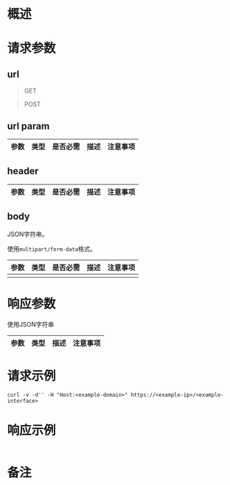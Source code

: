 <!-- -*-coding:utf-8-*- -->


# 概述 #

# 请求参数 #

## url ##
> GET

> POST

## url param ##
| 参数              | 类型   | 是否必需 | 描述             | 注意事项 |
|-------------------|--------|----------|------------------|----------|

## header ##
| 参数              | 类型   | 是否必需 | 描述             | 注意事项 |
|-------------------|--------|----------|------------------|----------|


## body ##
JSON字符串。

使用`multipart/form-data`格式。

| 参数 | 类型 | 是否必需 | 描述 | 注意事项 |
|------|------|----------|------|----------|
|      |      |          |      |          |



# 响应参数 #
使用JSON字符串

| 参数 | 类型   | 描述     | 注意事项  |
|------|--------|----------|-----------|


# 请求示例 #

``` shell
curl -v -d'' -H "Host:<example-domain>" https://<example-ip>/<example-interface>
```

# 响应示例 #

``` json

```

# 备注 #
